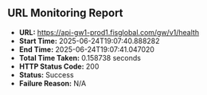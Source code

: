 ## URL Monitoring Report

- **URL:** https://api-gw1-prod1.fisglobal.com/gw/v1/health
- **Start Time:** 2025-06-24T19:07:40.888282
- **End Time:** 2025-06-24T19:07:41.047020
- **Total Time Taken:** 0.158738 seconds
- **HTTP Status Code:** 200
- **Status:** Success
- **Failure Reason:** N/A
